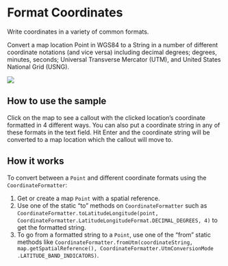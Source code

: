 # Format Coordinates

Write coordinates in a variety of common formats.

Convert a map location Point in WGS84 to a String in a number of
different coordinate notations (and vice versa) including decimal
degrees; degrees, minutes, seconds; Universal Transverse Mercator (UTM),
and United States National Grid (USNG).

![](FormatCoordinates.png)

## How to use the sample

Click on the map to see a callout with the clicked location’s coordinate
formatted in 4 different ways. You can also put a coordinate string in
any of these formats in the text field. Hit Enter and the coordinate
string will be converted to a map location which the callout will move
to.

## How it works

To convert between a `Point` and different coordinate formats using the
`CoordinateFormatter`:

1.  Get or create a map `Point` with a spatial reference.
2.  Use one of the static “to” methods on `CoordinateFormatter` such as
    `CoordinateFormatter.toLatitudeLongitude(point,
    CoordinateFormatter.LatitudeLongitudeFormat.DECIMAL_DEGREES, 4)` to
    get the formatted string.
3.  To go from a formatted string to a `Point`, use one of the “from”
    static methods like `CoordinateFormatter.fromUtm(coordinateString,
    map.getSpatialReference(), CoordinateFormatter.UtmConversionMode
    .LATITUDE_BAND_INDICATORS)`.
